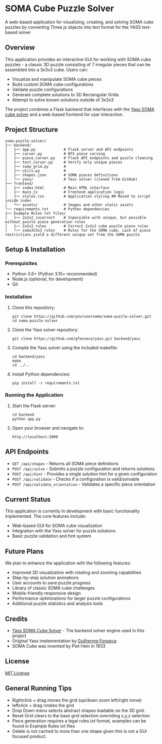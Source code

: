 # SOMA Cube Puzzle Solver

A web-based application for visualizing, creating, and solving SOMA cube puzzles by converting Three.js objects into text format for the YASS text-based solver

## Overview

This application provides an interactive GUI for working with SOMA cube puzzles - a classic 3D puzzle consisting of 7 irregular pieces that can be assembled into a 3x3x3 cube. Users can:

- Visualize and manipulate SOMA cube pieces
- Build custom SOMA cube configurations
- Validate puzzle configurations
- Generate complete solutions to 3D Rectangular Grids
- Attempt to solve known solutions outside of 3x3x3

The project combines a Flask backend that interfaces with the [Yass SOMA cube solver](https://github.com/thanks4opensource/yass) and a web-based frontend for user interaction.

## Project Structure

```
soma-puzzle-solver/
├── backend/
│   ├── app.py             # Flask server and API endpoints
│   ├── carver.py          # DFS piece carving
│   ├── piece_carver.py    # Flask API endpoints and puzzle cleaning
│   ├── test_carver.py     # Verify only unique pieces
│   ├── soma_grid.py       # 
│   ├── utils.py           # 
│   ├── shapes.json        # SOMA pieces definitions
│   └── yass/              # Yass solver (cloned from GitHub)
├── frontend/
│   ├── index.html         # Main HTML interface
│   ├── main.js            # Frontend application logic
│   ├── styles.css         # Application styling ## Moved to script inside index
│   └── assets/            # Images and other static assets
└── requirements.txt       # Python dependencies
├── Example Rules txt files/
│   ├── 2x2x2_incorrect    # Inpossible with unique, but possible without puzzle piece generation rules
│   ├── 2x2x2_rules        # Correct 2x2x2 cube puzzle piece rules
│   └── soma3x3x3_rules    # Rules for the SOMA cube. Lack of piece restrictions yield a different unique set from the SOMA puzzle
```

## Setup & Installation

### Prerequisites

- Python 3.6+ (Python 3.10+ recommended)
- Node.js (optional, for development)
- Git

### Installation

1. Clone this repository:
   ```
   git clone https://github.com/yourusername/soma-puzzle-solver.git
   cd soma-puzzle-solver
   ```

2. Clone the Yass solver repository:
   ```
   git clone https://github.com/gfonseca/yass.git backend/yass
   ```

3. Compile the Yass solver using the included makefile:
   ```
   cd backend/yass
   make
   cd ../..
   ```

4. Install Python dependencies:
   ```
   pip install -r requirements.txt
   ```

### Running the Application

1. Start the Flask server:
   ```
   cd backend
   python app.py
   ```

2. Open your browser and navigate to:
   ```
   http://localhost:5000
   ```

## API Endpoints

- `GET /api/shapes` - Returns all SOMA piece definitions
- `POST /api/solve` - Submits a puzzle configuration and returns solutions
- `POST /api/hint` - Provides a single solution hint for a given configuration
- `POST /api/validate` - Checks if a configuration is valid/solvable
- `POST /api/validate_orientation` - Validates a specific piece orientation

## Current Status

This application is currently in development with basic functionality implemented. The core features include:
- Web-based GUI for SOMA cube visualization
- Integration with the Yass solver for puzzle solutions
- Basic puzzle validation and hint system

## Future Plans

We plan to enhance the application with the following features:

- Improved 3D visualization with rotating and zooming capabilities
- Step-by-step solution animations
- User accounts to save puzzle progress
- Library of classic SOMA cube challenges
- Mobile-friendly responsive design
- Performance optimizations for larger puzzle configurations
- Additional puzzle statistics and analysis tools

## Credits

- [Yass SOMA Cube Solver](https://github.com/gfonseca/yass) - The backend solver engine used in this project
- Original Yass implementation by [Guilherme Fonseca](https://github.com/gfonseca)
- SOMA Cube was invented by Piet Hein in 1933

## License

[MIT License](LICENSE)




## General Running Tips

- Rightclick + drag moves the grid (up/down zoom left/right move)
- leftclick + drag rotates the grid
- Drop Down menu selects abstract shapes loadable on the 3D grid.
- Reset Grid clears to the base grid selection overriding x,y,z selection
- Piece generation requires a legal rules.txt format, examples can be found in Example Rules txt files
- Delete is not cached to more than one shape given this is not a GUI focused product.